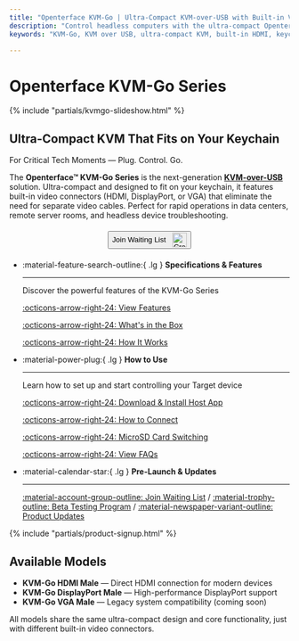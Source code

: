 ```yaml
---
title: "Openterface KVM-Go | Ultra-Compact KVM-over-USB with Built-in Video Connectors"
description: "Control headless computers with the ultra-compact Openterface KVM-Go. Built-in HDMI/DP/VGA connectors eliminate cables. Keychain-sized KVM-over-USB solution with 4K support for IT professionals and developers."
keywords: "KVM-Go, KVM over USB, ultra-compact KVM, built-in HDMI, keychain KVM, 4K KVM, headless control, USB KVM, portable KVM, DisplayPort KVM, VGA KVM, IT tools, server management"

---
```


# **Openterface KVM-Go Series**

{% include "partials/kvmgo-slideshow.html" %}

<div class="slogan-highlight">
  <h2 class="slogan-text">Ultra-Compact KVM That Fits on Your Keychain</h2>
  <div class="slogan-subtitle">For Critical Tech Moments — Plug. Control. Go.</div>
</div>

The **Openterface™ KVM-Go Series** is the next-generation [**KVM-over-USB**](/faq/kvm-over-usb/) solution. Ultra-compact and designed to fit on your keychain, it features built-in video connectors (HDMI, DisplayPort, or VGA) that eliminate the need for separate video cables. Perfect for rapid operations in data centers, remote server rooms, and headless device troubleshooting.

<div style="text-align: center; margin: 20px 0;">
  <button class="md-button" onclick="window.open('{{ config.extra.kvmgo_purchase_link }}', '_blank')">
    Join Waiting List
    <img 
      class="skip-lightbox"
      src="https://assets.openterface.com/images/trademark/crowd-supply.svg" 
      alt="Crowd Supply" 
      style="vertical-align: middle; height: 26px; margin-left: 8px;">
  </button>
</div>

<div class="grid cards" markdown>

-   :material-feature-search-outline:{ .lg } __Specifications & Features__

    ---

    Discover the powerful features of the KVM-Go Series

    [:octicons-arrow-right-24: View Features](/product/kvm-go/features)

    [:octicons-arrow-right-24: What's in the Box](/product/kvm-go/whats-in-the-box/)

    [:octicons-arrow-right-24: How It Works](/faq/kvm-over-usb/)


-   :material-power-plug:{ .lg } __How to Use__

    ---

    Learn how to set up and start controlling your Target device

    [:octicons-arrow-right-24: Download & Install Host App](/app)

    [:octicons-arrow-right-24: How to Connect](/product/kvm-go/how-to-connect)

    [:octicons-arrow-right-24: MicroSD Card Switching](/product/kvm-go/microsd-switch)

    [:octicons-arrow-right-24: View FAQs](/product/kvm-go/faq)

</div>


<div class="grid cards" markdown>

-   :material-calendar-star:{ .lg } __Pre-Launch & Updates__

    ---

    [:material-account-group-outline: Join Waiting List](https://forms.gle/yaS1F5E5MSo8DWNZ6) / [:material-trophy-outline: Beta Testing Program](https://forms.gle/yaS1F5E5MSo8DWNZ6) / [:material-newspaper-variant-outline: Product Updates](/product/kvm-go/updates)

</div>

{% include "partials/product-signup.html" %}

## Available Models

- **KVM-Go HDMI Male** — Direct HDMI connection for modern devices
- **KVM-Go DisplayPort Male** — High-performance DisplayPort support  
- **KVM-Go VGA Male** — Legacy system compatibility (coming soon)

All models share the same ultra-compact design and core functionality, just with different built-in video connectors.
